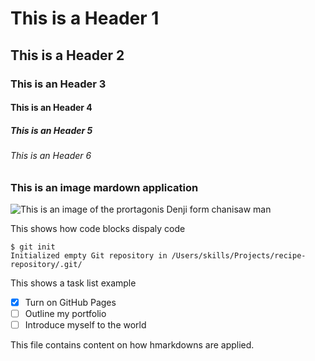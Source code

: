 # This is a Header 1
## This is a Header 2
### This is an Header 3
#### This is an Header 4
##### This is an Header 5
###### This is an Header 6

### This is an image mardown application
![This is an image of the prortagonis Denji form chanisaw man](https://encrypted-tbn0.gstatic.com/images?q=tbn:ANd9GcQaxvukkrVI_l_7D106x5jDjebJqEP0twUxQw&usqp=CAU)

This shows how code blocks dispaly code
```
$ git init
Initialized empty Git repository in /Users/skills/Projects/recipe-repository/.git/
```
This shows a task list example
- [X] Turn on GitHub Pages
- [ ] Outline my portfolio
- [ ] Introduce myself to the world

This file contains content on how hmarkdowns are applied.
